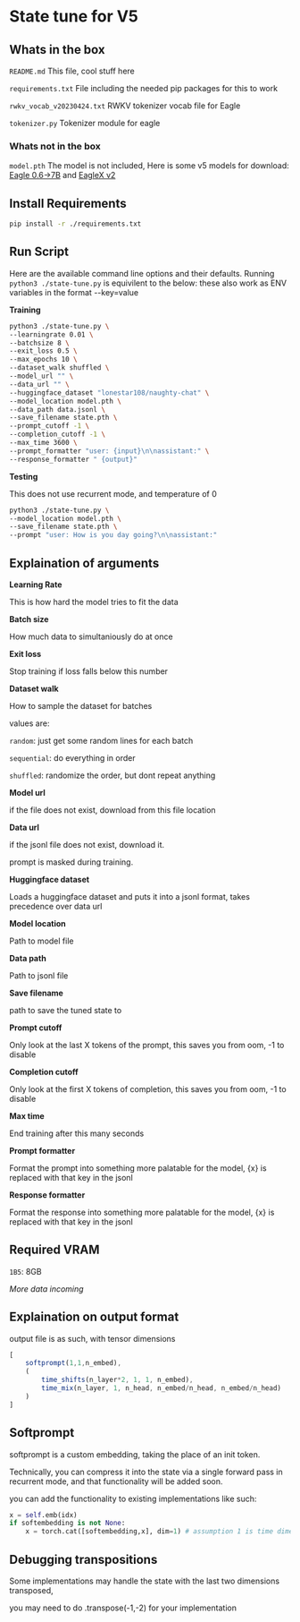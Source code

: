 # State tune for V5

## Whats in the box

`README.md` This file, cool stuff here

`requirements.txt` File including the needed pip packages for this to work

`rwkv_vocab_v20230424.txt` RWKV tokenizer vocab file for Eagle

`tokenizer.py` Tokenizer module for eagle

### Whats not in the box

`model.pth` The model is not included, Here is some v5 models for download: [Eagle 0.6->7B](https://huggingface.co/BlinkDL/rwkv-5-world/tree/main) and [EagleX v2](https://huggingface.co/RWKV/v5-EagleX-v2-7B-pth/tree/main)

## Install Requirements
```bash
pip install -r ./requirements.txt
```

## Run Script

Here are the available command line options and their defaults. Running `python3 ./state-tune.py` is equivilent to the below:
these also work as ENV variables in the format --key=value

**Training**
```sh
python3 ./state-tune.py \
--learningrate 0.01 \
--batchsize 8 \
--exit_loss 0.5 \
--max_epochs 10 \
--dataset_walk shuffled \
--model_url "" \
--data_url "" \
--huggingface_dataset "lonestar108/naughty-chat" \
--model_location model.pth \
--data_path data.jsonl \
--save_filename state.pth \
--prompt_cutoff -1 \
--completion_cutoff -1 \
--max_time 3600 \
--prompt_formatter "user: {input}\n\nassistant:" \
--response_formatter " {output}"
```

**Testing**

This does not use recurrent mode, and temperature of 0

```sh
python3 ./state-tune.py \
--model_location model.pth \
--save_filename state.pth \
--prompt "user: How is you day going?\n\nassistant:"
```

## Explaination of arguments

**Learning Rate**

This is how hard the model tries to fit the data

**Batch size**

How much data to simultaniously do at once

**Exit loss**

Stop training if loss falls below this number

**Dataset walk**

How to sample the dataset for batches

values are:

`random`: just get some random lines for each batch

`sequential`: do everything in order

`shuffled`: randomize the order, but dont repeat anything

**Model url**

if the file does not exist, download from this file location

**Data url**

if the jsonl file does not exist, download it.

prompt is masked during training.

**Huggingface dataset**

Loads a huggingface dataset and puts it into a jsonl format, takes precedence over data url

**Model location**

Path to model file

**Data path**

Path to jsonl file

**Save filename**

path to save the tuned state to

**Prompt cutoff**

Only look at the last X tokens of the prompt, this saves you from oom, -1 to disable

**Completion cutoff**

Only look at the first X tokens of completion, this saves you from oom, -1 to disable

**Max time**

End training after this many seconds

**Prompt formatter**

Format the prompt into something more palatable for the model, {x} is replaced with that key in the jsonl

**Response formatter**

Format the response into something more palatable for the model, {x} is replaced with that key in the jsonl


## Required VRAM

`1B5`: 8GB

*More data incoming*

## Explaination on output format

output file is as such, with tensor dimensions

```js
[
    softprompt(1,1,n_embed),
    (
        time_shifts(n_layer*2, 1, 1, n_embed),
        time_mix(n_layer, 1, n_head, n_embed/n_head, n_embed/n_head)
    )
]
```

## Softprompt

softprompt is a custom embedding, taking the place of an init token.

Technically, you can compress it into the state via a single forward pass in recurrent mode, and that functionality will be added soon.

you can add the functionality to existing implementations like such:
```py
x = self.emb(idx)
if softembedding is not None:
    x = torch.cat([softembedding,x], dim=1) # assumption 1 is time dimension
```

## Debugging transpositions

Some implementations may handle the state with the last two dimensions transposed,

you may need to do .transpose(-1,-2) for your implementation